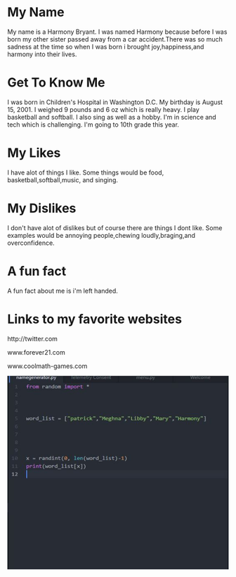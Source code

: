 
<!DOCTYPE html>
<html>
<head>
<title>Page Title</title>
</head>
<body>

<h1>My Name</h1>
<p> My name is a Harmony Bryant. I was named Harmony because before I was born my other sister passed away from a car accident.There was so much sadness at the time so when I was born i brought joy,happiness,and harmony into their lives.
<h1> Get To Know Me</h1>
<p> I was born in Children's Hospital in Washington D.C. My birthday is August 15, 2001. I weighed 9 pounds and 6 oz which is really heavy. I play basketball and softball. I also sing as well as a hobby. I'm in science and tech which is challenging. I'm going to 10th grade this year. 

<h1>My Likes</h1>
<p> I have alot of things I like. Some things would be food, basketball,softball,music, and singing.</p>
<h1>My Dislikes</h1>
<p> I don't have alot of dislikes but of course there are things I dont like. Some examples would be annoying people,chewing loudly,braging,and overconfidence.

<h1>A fun fact</h1>
<p> A fun fact about me is i'm left handed.</p>

<h1> Links to my favorite websites</h1>
<p> http://twitter.com</p>
<p>www.forever21.com</p>
<p>www.coolmath-games.com</p>

<img
src="namegenerator.jpg"
style="width:504px;height:440px;">
</body>
</html>
